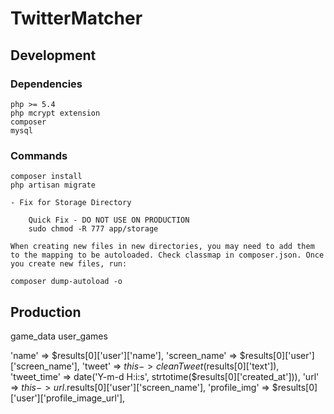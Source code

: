 TwitterMatcher
==============

Development
-----------

### Dependencies

    php >= 5.4
    php mcrypt extension
    composer
    mysql

### Commands

    composer install
    php artisan migrate

    - Fix for Storage Directory

        Quick Fix - DO NOT USE ON PRODUCTION
        sudo chmod -R 777 app/storage

    When creating new files in new directories, you may need to add them to the mapping to be autoloaded. Check classmap in composer.json. Once you create new files, run:

    composer dump-autoload -o


Production
-----------

game_data
user_games

'name' => $results[0]['user']['name'],
                    'screen_name' => $results[0]['user']['screen_name'],
                    'tweet' => $this->cleanTweet($results[0]['text']),
                    'tweet_time' => date('Y-m-d H:i:s', strtotime($results[0]['created_at'])),
                    'url' => $this->url.$results[0]['user']['screen_name'],
                    'profile_img' => $results[0]['user']['profile_image_url'],